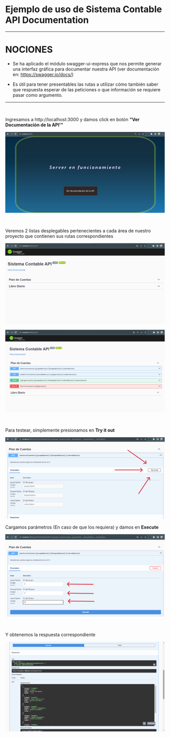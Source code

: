 # Ejemplo de uso de Sistema Contable API Documentation

---

# NOCIONES 

* Se ha aplicado el módulo swagger-ui-express que nos permite generar una interfaz gráfica para documentar nuestra API (ver documentación en: https://swagger.io/docs/)

* Es útil para tener presentables las rutas a utilizar cómo también saber que respuesta esperar de las peticiones o que información se requiere pasar como argumento.
  
---

<br>

Ingresamos a http://localhost:3000 y damos click en botón **"Ver Documentación de la API'"**
  
![](https://github.com/camilabarce/sistema-contable/blob/develop/Back-Develop/Ignorar/1.png)

<br>

Veremos 2 listas desplegables pertenecientes a cada área de nuestro proyecto que contienen sus rutas correspondientes
  
![](https://github.com/camilabarce/sistema-contable/blob/develop/Back-Develop/Ignorar/2.png)

![](https://github.com/camilabarce/sistema-contable/blob/develop/Back-Develop/Ignorar/3.png)

<br>

Para testear, simplemente presionamos en **Try it out**

![](https://github.com/camilabarce/sistema-contable/blob/develop/Back-Develop/Ignorar/4.png)

Cargamos parámetros (En caso de que los requiera) y damos en **Execute**

![](https://github.com/camilabarce/sistema-contable/blob/develop/Back-Develop/Ignorar/5.png)

<br>

Y obtenemos la respuesta correspondiente

![](https://github.com/camilabarce/sistema-contable/blob/develop/Back-Develop/Ignorar/6.png)
